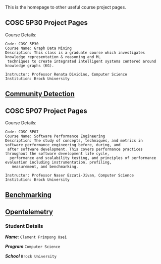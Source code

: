This is the homepage to other useful course project pages.

## COSC 5P30 Project Pages
Course Details:
```
Code: COSC 5P30
Course Name: Graph Data Mining
Description: This class is a graduate course which investigates knowledge representation & reasoning and ML
 techniques to create integrated intelligent systems centered around knowledge graphs (KG). 

Instructor: Professor Renata Dividino, Computer Science
Institution: Brock University
```
## [Community Detection](https://frimps-astro.github.io/community-detection)


## COSC 5P07 Project Pages
Course Details:
```
Code: COSC 5P07
Course Name: Software Performance Engineering
Description: The study of concepts, techniques, and metrics in software performance engineering before, during, and
 after software development. This covers performance practices throughout the software development life cycle,
  performance and scalability testing, and principles of performance evaluation including instrumentation, profiling,
   measurement, and benchmarking.

Instructor: Professor Naser Ezzati-Jivan, Computer Science
Institution: Brock University
```
## [Benchmarking](https://frimps-astro.github.io/benchmarking)
## [Opentelemetry](https://frimps-astro.github.io/opentelemetry)


### Student Details
***Name***: `Clement Frimpong Osei`

***Program*** `Computer Science`

***School*** `Brock University`